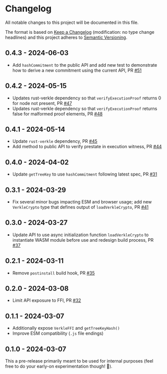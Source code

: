 # Changelog
All notable changes to this project will be documented in this file.

The format is based on [Keep a Changelog](http://keepachangelog.com/en/1.0.0/) 
(modification: no type change headlines) and this project adheres to 
[Semantic Versioning](http://semver.org/spec/v2.0.0.html).

## 0.4.3 - 2024-06-03

- Add `hashCommitment` to the public API and add new test to demonstrate how to derive a
  new commitment using the current API, PR [#51](https://github.com/ethereumjs/verkle-cryptography-wasm/pull/51)

## 0.4.2 - 2024-05-15

- Updates rust-verkle dependency so that `verifyExecutionProof` returns 0 for node not present,
  PR [#47](https://github.com/ethereumjs/verkle-cryptography-wasm/pull/47)
- Updates rust-verkle dependency so that `verifyExecutionProof` returns false for malformed
  proof elements, PR [#48](https://github.com/ethereumjs/verkle-cryptography-wasm/pull/48)

## 0.4.1 - 2024-05-14

- Update `rust-verkle` dependency, PR [#45](https://github.com/ethereumjs/verkle-cryptography-wasm/pull/45)
- Add method to public API to verify prestate in execution witness, PR [#44](https://github.com/ethereumjs/verkle-cryptography-wasm/pull/44)

## 0.4.0 - 2024-04-02

- Update `getTreeKey` to use `hashCommitment` following latest spec, 
  PR [#31](https://github.com/ethereumjs/verkle-cryptography-wasm/pull/31)
  
## 0.3.1 - 2024-03-29

- Fix several minor bugs impacting ESM and browser usage; add new `VerkleCrypto` type that defines output
  of `loadVerkleCrypto`, PR [#41](https://github.com/ethereumjs/verkle-cryptography-wasm/pull/41)

## 0.3.0 - 2024-03-27

- Update API to use async initialization function `loadVerkleCrypto` to instantiate WASM module before use
  and redesign build process, PR [#37](https://github.com/ethereumjs/verkle-cryptography-wasm/pull/37)

## 0.2.1 - 2024-03-11

- Remove `postinstall` build hook, PR [#35](https://github.com/ethereumjs/verkle-cryptography-wasm/pull/35)

## 0.2.0 - 2024-03-08

- Limit API exposure to FFI, PR [#32](https://github.com/ethereumjs/verkle-cryptography-wasm/pull/32)

## 0.1.1 - 2024-03-07

- Additionally expose `VerkleFFI` and `getTreeKeyHash()`
- Improve ESM compatibility (`.js` file endings)

## 0.1.0 - 2024-03-07

This a pre-release primarily meant to be used for internal purposes
(feel free to do your early-on experimentation though! 🙂).